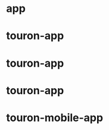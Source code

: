 # app

# touron-app

# touron-app

# touron-app
# touron-mobile-app
<!-- # app

# touron-app

# touron-app

# touron-app
# touron-mobile-app -->
